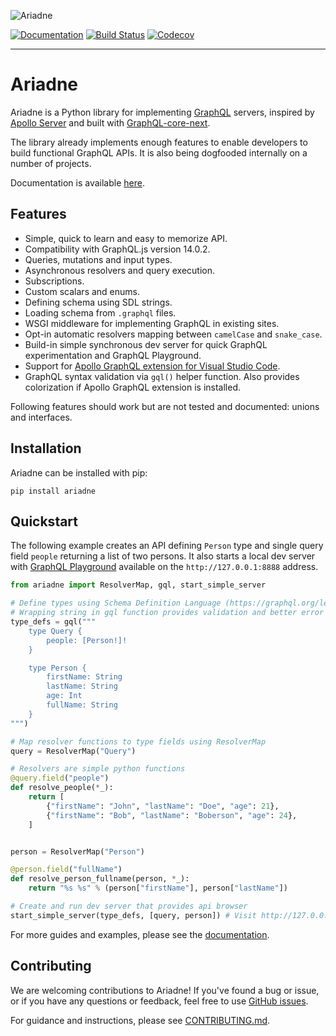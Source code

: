 ![Ariadne](https://ariadne.readthedocs.io/en/master/_images/logo.png)

[![Documentation](https://readthedocs.org/projects/ariadne/badge/?version=master)](https://ariadne.readthedocs.io/)
[![Build Status](https://travis-ci.org/mirumee/ariadne.svg?branch=master)](https://travis-ci.org/mirumee/ariadne)
[![Codecov](https://codecov.io/gh/mirumee/ariadne/branch/master/graph/badge.svg)](https://codecov.io/gh/mirumee/ariadne)

- - - - -

# Ariadne

Ariadne is a Python library for implementing [GraphQL](http://graphql.github.io/) servers, inspired by [Apollo Server](https://www.apollographql.com/docs/apollo-server/) and built with [GraphQL-core-next](https://github.com/graphql-python/graphql-core-next).

The library already implements enough features to enable developers to build functional GraphQL APIs. It is also being dogfooded internally on a number of projects.

Documentation is available [here](https://ariadne.readthedocs.io/).


## Features

- Simple, quick to learn and easy to memorize API.
- Compatibility with GraphQL.js version 14.0.2.
- Queries, mutations and input types.
- Asynchronous resolvers and query execution.
- Subscriptions.
- Custom scalars and enums.
- Defining schema using SDL strings.
- Loading schema from `.graphql` files.
- WSGI middleware for implementing GraphQL in existing sites.
- Opt-in automatic resolvers mapping between `camelCase` and `snake_case`.
- Build-in simple synchronous dev server for quick GraphQL experimentation and GraphQL Playground.
- Support for [Apollo GraphQL extension for Visual Studio Code](https://marketplace.visualstudio.com/items?itemName=apollographql.vscode-apollo).
- GraphQL syntax validation via `gql()` helper function. Also provides colorization if Apollo GraphQL extension is installed.

Following features should work but are not tested and documented: unions and interfaces.


## Installation

Ariadne can be installed with pip:

    pip install ariadne


## Quickstart 

The following example creates an API defining `Person` type and single query field `people` returning a list of two persons. It also starts a local dev server with [GraphQL Playground](https://github.com/prisma/graphql-playground) available on the `http://127.0.0.1:8888` address.

```python
from ariadne import ResolverMap, gql, start_simple_server

# Define types using Schema Definition Language (https://graphql.org/learn/schema/)
# Wrapping string in gql function provides validation and better error traceback
type_defs = gql("""
    type Query {
        people: [Person!]!
    }

    type Person {
        firstName: String
        lastName: String
        age: Int
        fullName: String
    }
""")

# Map resolver functions to type fields using ResolverMap
query = ResolverMap("Query")

# Resolvers are simple python functions
@query.field("people")
def resolve_people(*_):
    return [
        {"firstName": "John", "lastName": "Doe", "age": 21},
        {"firstName": "Bob", "lastName": "Boberson", "age": 24},
    ]


person = ResolverMap("Person")

@person.field("fullName")
def resolve_person_fullname(person, *_):
    return "%s %s" % (person["firstName"], person["lastName"])

# Create and run dev server that provides api browser
start_simple_server(type_defs, [query, person]) # Visit http://127.0.0.1:8888 to see API browser!
```

For more guides and examples, please see the [documentation](https://ariadne.readthedocs.io/).


Contributing
------------

We are welcoming contributions to Ariadne! If you've found a bug or issue, or if you have any questions or feedback, feel free to use [GitHub issues](https://github.com/mirumee/ariadne/issues).

For guidance and instructions, please see [CONTRIBUTING.md](CONTRIBUTING.md).
